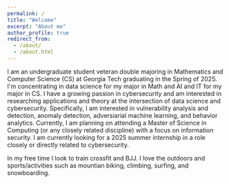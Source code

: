 ```yaml
---
permalink: /
title: "Welcome"
excerpt: "About me"
author_profile: true
redirect_from: 
  - /about/
  - /about.html
---
```


I am an undergraduate student veteran double majoring in Mathematics and Computer Science (CS) at Georgia Tech graduating in the Spring of 2025. I'm concentrating in data science for my major in Math and AI and IT for my major in CS. I have a growing passion in cybersecurity and am interested in researching applications and theory at the intersection of data science and cybersecurity. Specifically, I am interested in vulnerability analysis and detection, anomaly detection, adversiarial machine learning, and behavior analytics. Currently, I am planning on attending a Master of Science in Computing (or any closely related discipline) with a focus on information security. I am currently looking for a 2025 summer internship in a role closely or directly related to cybersecurity.

In my free time I look to train crossfit and BJJ. I love the outdoors and sports/activities such as mountian biking, climbing, surfing, and snowboarding.

